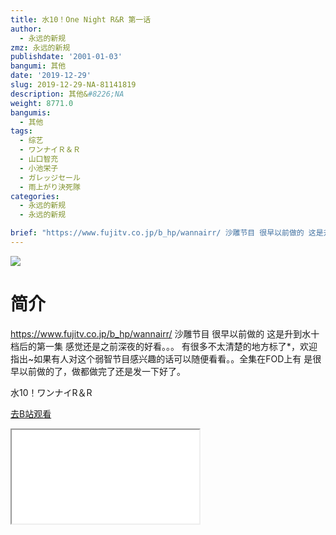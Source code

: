 ```yaml
---
title: 水10！One Night R&R 第一话
author:
  - 永远的新规
zmz: 永远的新规
publishdate: '2001-01-03'
bangumi: 其他
date: '2019-12-29'
slug: 2019-12-29-NA-81141819
description: 其他&#8226;NA
weight: 8771.0
bangumis:
  - 其他
tags:
  - 综艺
  - ワンナイＲ＆Ｒ
  - 山口智充
  - 小池栄子
  - ガレッジセール
  - 雨上がり決死隊
categories:
  - 永远的新规
  - 永远的新规

brief: "https://www.fujitv.co.jp/b_hp/wannairr/ 沙雕节目 很早以前做的 这是升到水十档后的第一集 感觉还是之前深夜的好看。。。 有很多不太清楚的地方标了*，欢迎指出~如果有人对这个弱智节目感兴趣的话可以随便看看。。全集在FOD上有 是很早以前做的了，做都做完了还是发一下好了。 水10！ワンナイR＆R"
---
```

![](https://raw.githubusercontent.com/tcgriffith/owaraisite/master/static/tmpimg/a388241e7cbce5f6851ebdbdd3c03a4062066c22.jpg.480.jpg)
# 简介  
https://www.fujitv.co.jp/b_hp/wannairr/
沙雕节目 很早以前做的 这是升到水十档后的第一集 感觉还是之前深夜的好看。。。
有很多不太清楚的地方标了*，欢迎指出~如果有人对这个弱智节目感兴趣的话可以随便看看。。全集在FOD上有
是很早以前做的了，做都做完了还是发一下好了。

水10！ワンナイR＆R  

[去B站观看](https://www.bilibili.com/video/av81141819/)
<div class ="resp-container"><iframe class="testiframe" src="//player.bilibili.com/player.html?aid=81141819"", scrolling="no", allowfullscreen="true" > </iframe></div> 
